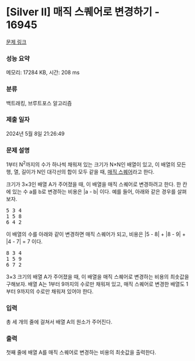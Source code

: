 # [Silver II] 매직 스퀘어로 변경하기 - 16945 

[문제 링크](https://www.acmicpc.net/problem/16945) 

### 성능 요약

메모리: 17284 KB, 시간: 208 ms

### 분류

백트래킹, 브루트포스 알고리즘

### 제출 일자

2024년 5월 8일 21:26:49

### 문제 설명

<p>1부터 N<sup>2</sup>까지의 수가 하나씩 채워져 있는 크기가 N×N인 배열이 있고, 이 배열의 모든 행, 열, 길이가 N인 대각선의 합이 모두 같을 때, <a href="https://en.wikipedia.org/wiki/Magic_square">매직 스퀘어</a>라고 한다.</p>

<p>크기가 3×3인 배열 A가 주어졌을 때, 이 배열을 매직 스퀘어로 변경하려고 한다. 한 칸에 있는 수 a를 b로 변경하는 비용은 |a - b| 이다. 예를 들어, 아래와 같은 경우를 살펴보자.</p>

<pre>5 3 4
1 5 8
6 4 2</pre>

<p>이 배열의 수를 아래와 같이 변경하면 매직 스퀘어가 되고, 비용은 |5 - 8| + |8 - 9| + |4 - 7| = 7 이다.</p>

<pre>8 3 4
1 5 9
6 7 2</pre>

<p>3×3 크기의 배열 A가 주어졌을 때, 이 배열을 매직 스퀘어로 변경하는 비용의 최솟값을 구해보자. 배열 A는 1부터 9까지의 수로만 채워져 있고, 매직 스퀘어로 변경한 배열도 1부터 9까지의 수로만 채워져 있어야 한다.</p>

### 입력 

 <p>총 세 개의 줄에 걸쳐서 배열 A의 원소가 주어진다.</p>

### 출력 

 <p>첫째 줄에 배열 A를 매직 스퀘어로 변경하는 비용의 최솟값을 출력한다.</p>


